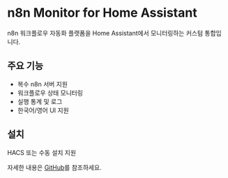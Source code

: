 # n8n Monitor for Home Assistant

n8n 워크플로우 자동화 플랫폼을 Home Assistant에서 모니터링하는 커스텀 통합입니다.

## 주요 기능

- 복수 n8n 서버 지원
- 워크플로우 상태 모니터링
- 실행 통계 및 로그
- 한국어/영어 UI 지원

## 설치

HACS 또는 수동 설치 지원

자세한 내용은 [GitHub](https://github.com/pages/ha-n8n-monitor)를 참조하세요.
